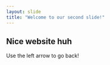 ```yaml
---
layout: slide
title: "Welcome to our second slide!"
---
```

## Nice website huh
Use the left arrow to go back!
